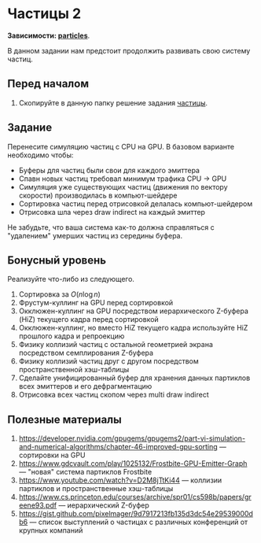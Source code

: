 # Частицы 2

**Зависимости: [particles](/tasks/particles/)**.

В данном задании нам предстоит продолжить развивать свою систему частиц.


## Перед началом

 1. Скопируйте в данную папку решение задания [частицы](/tasks/particles/).

## Задание

Перенесите симуляцию частиц с CPU на GPU.
В базовом варианте необходимо чтобы:
- Буферы для частиц были свои для каждого эмиттера
- Спавн новых частиц требовал минимум трафика CPU -> GPU
- Симуляция уже существующих частиц (движения по вектору скорости) производилась в компьют-шейдере
- Сортировка частиц перед отрисовкой делалась компьют-шейдером
- Отрисовка шла через draw indirect на каждый эмиттер

Не забудьте, что ваша система как-то должна справляться с "удалением" умерших частиц из середины буфера.

## Бонусный уровень

Реализуйте что-либо из следующего.

 1. Сортировка за $O(n \log n)$
 2. Фрустум-куллинг на GPU перед сортировкой
 3. Окклюжен-куллинг на GPU посредством иерархического Z-буфера (HiZ) текущего кадра перед сортировкой
 4. Окклюжен-куллинг, но вместо HiZ текущего кадра используйте HiZ прошлого кадра и репроекцию
 5. Физику коллизий частиц с остальной геометрией экрана посредством семплирования Z-буфера
 6. Физику коллизий частиц друг с другом посредством пространственной хэш-таблицы
 7. Сделайте унифицированный буфер для хранения данных партиклов всех эмиттеров и его дефрагментацию
 8. Отрисовка всех частиц скопом через multi draw indirect

## Полезные материалы

 1. https://developer.nvidia.com/gpugems/gpugems2/part-vi-simulation-and-numerical-algorithms/chapter-46-improved-gpu-sorting &mdash; сортировки на GPU
 2. https://www.gdcvault.com/play/1025132/Frostbite-GPU-Emitter-Graph &mdash; "новая" система партиклов Frostbite
 3. https://www.youtube.com/watch?v=D2M8jTtKi44 &mdash; коллизии партиклов и пространственные хэш-таблицы
 4. https://www.cs.princeton.edu/courses/archive/spr01/cs598b/papers/greene93.pdf &mdash; иерархический Z-буфер
 5. https://gist.github.com/pixelmager/9d7917213fb135d3dc54e29539000db6 &mdash; список выступлений о частицах с различных конференций от крупных компаний

